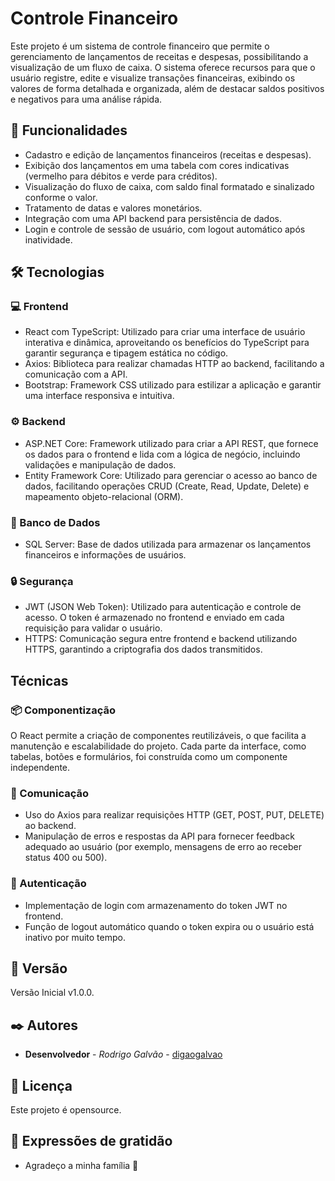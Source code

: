 # Controle Financeiro

Este projeto é um sistema de controle financeiro que permite o gerenciamento de lançamentos de receitas e despesas, possibilitando a visualização de um fluxo de caixa. O sistema oferece recursos para que o usuário registre, edite e visualize transações financeiras, exibindo os valores de forma detalhada e organizada, além de destacar saldos positivos e negativos para uma análise rápida.

## 🚀 Funcionalidades

* Cadastro e edição de lançamentos financeiros (receitas e despesas).
* Exibição dos lançamentos em uma tabela com cores indicativas (vermelho para débitos e verde para créditos).
* Visualização do fluxo de caixa, com saldo final formatado e sinalizado conforme o valor.
* Tratamento de datas e valores monetários.
* Integração com uma API backend para persistência de dados.
* Login e controle de sessão de usuário, com logout automático após inatividade.

## 🛠️ Tecnologias

### 💻 Frontend

* React com TypeScript: Utilizado para criar uma interface de usuário interativa e dinâmica, aproveitando os benefícios do TypeScript para garantir segurança e tipagem estática no código.
* Axios: Biblioteca para realizar chamadas HTTP ao backend, facilitando a comunicação com a API.
* Bootstrap: Framework CSS utilizado para estilizar a aplicação e garantir uma interface responsiva e intuitiva.

### ⚙️ Backend

* ASP.NET Core: Framework utilizado para criar a API REST, que fornece os dados para o frontend e lida com a lógica de negócio, incluindo validações e manipulação de dados.
* Entity Framework Core: Utilizado para gerenciar o acesso ao banco de dados, facilitando operações CRUD (Create, Read, Update, Delete) e mapeamento objeto-relacional (ORM).

### 🧮 Banco de Dados

* SQL Server: Base de dados utilizada para armazenar os lançamentos financeiros e informações de usuários.

### 🔒 Segurança

* JWT (JSON Web Token): Utilizado para autenticação e controle de acesso. O token é armazenado no frontend e enviado em cada requisição para validar o usuário.
* HTTPS: Comunicação segura entre frontend e backend utilizando HTTPS, garantindo a criptografia dos dados transmitidos.

## Técnicas

### 📦 Componentização

O React permite a criação de componentes reutilizáveis, o que facilita a manutenção e escalabilidade do projeto. Cada parte da interface, como tabelas, botões e formulários, foi construída como um componente independente.

### 🔧 Comunicação

* Uso do Axios para realizar requisições HTTP (GET, POST, PUT, DELETE) ao backend.
* Manipulação de erros e respostas da API para fornecer feedback adequado ao usuário (por exemplo, mensagens de erro ao receber status 400 ou 500).

### 👤 Autenticação

* Implementação de login com armazenamento do token JWT no frontend.
* Função de logout automático quando o token expira ou o usuário está inativo por muito tempo.

## 📌 Versão

Versão Inicial v1.0.0. 

## ✒️ Autores

* **Desenvolvedor** - *Rodrigo Galvão* - [digaogalvao](https://github.com/digaogalvao)

## 📄 Licença

Este projeto é opensource.

## 🎁 Expressões de gratidão

* Agradeço a minha família 📢
